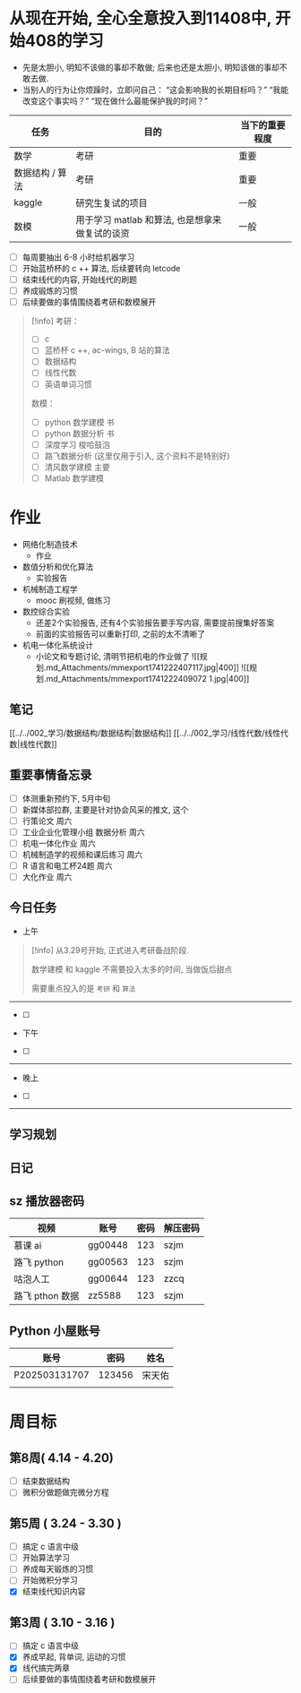 # 从现在开始, 全心全意投入到11408中, 开始408的学习

- 先是太胆小, 明知不该做的事却不敢做; 后来也还是太胆小, 明知该做的事却不敢去做.
- 当别人的行为让你烦躁时，立即问自己： “这会影响我的长期目标吗？” “我能改变这个事实吗？” “现在做什么最能保护我的时间？” 

| 任务        | 目的                           | 当下的重要程度 |
| --------- | ---------------------------- | ------- |
| 数学        | 考研                           | 重要      |
| 数据结构 / 算法 | 考研                           | 重要      |
| kaggle    | 研究生复试的项目                     | 一般      |
| 数模        | 用于学习 matlab 和算法, 也是想拿来做复试的谈资 | 一般      |

- [ ] 每周要抽出 6-8 小时给机器学习
- [ ] 开始蓝桥杯的 c ++ 算法, 后续要转向 letcode
- [ ] 结束线代的内容, 开始线代的刷题
- [ ] 养成锻炼的习惯
- [ ] 后续要做的事情围绕着考研和数模展开

> [!info]
> 考研：
> - [ ] c
> - [ ] 蓝桥杯 c ++, ac-wings, B 站的算法
> - [ ] 数据结构
> - [ ] 线性代数
> - [ ] 英语单词习惯
> 
> 数模：
> - [ ] python 数学建模 书
> - [ ] python 数据分析 书
> - [ ] 深度学习 梭哈鼓泡
> - [ ] 路飞数据分析 (这里仅用于引入, 这个资料不是特别好)
> - [ ] 清风数学建模 主要
> - [ ] Matlab 数学建模
 
 # 作业
 
- 网络化制造技术
	- 作业
- 数值分析和优化算法
	- 实验报告
- 机械制造工程学
	- mooc 刷视频, 做练习
- 数控综合实验
	- 还差2个实验报告, 还有4个实验报告要手写内容, 需要提前搜集好答案
	- 前面的实验报告可以重新打印, 之前的太不清晰了
- 机电一体化系统设计 
	- 小论文和专题讨论, 清明节把机电的作业做了
		![[规划.md_Attachments/mmexport1741222407117.jpg|400]]
		![[规划.md_Attachments/mmexport1741222409072 1.jpg|400]]
## 笔记
[[../../002_学习/数据结构/数据结构|数据结构]]
[[../../002_学习/线性代数/线性代数|线性代数]]

## 重要事情备忘录
- [ ] 体测重新预约下, 5月中旬
- [ ] 新媒体部拉群, 主要是针对协会风采的推文, 这个
- [ ] 行策论文 周六
- [ ] 工业企业化管理小组 数据分析 周六
- [ ] 机电一体化作业  周六
- [ ] 机械制造学的视频和课后练习 周六
- [ ] R 语言和电工杯24题 周六
- [ ] 大化作业 周六
## 今日任务
- 上午
> [!info]
> 从3.29号开始, 正式进入考研备战阶段.
> 
> 数学建模 和 kaggle 不需要投入太多的时间, 当做饭后甜点
> 
> 需要重点投入的是 `考研` 和 `算法`
--- 
- [ ] 
- 下午
- [ ] 
--- 
- 晚上
- [ ] 
--- 
## 学习规划

## 日记
## sz 播放器密码

| 视频          | 账号      | 密码  | 解压密码 |
| ----------- | ------- | --- | ---- |
| 慕课 ai       | gg00448 | 123 | szjm |
| 路飞 python   | gg00563 | 123 | szjm |
| 咕泡人工        | gg00644 | 123 | zzcq |
| 路飞 pthon 数据 | zz5588  | 123 | szjm |
## Python 小屋账号

| 账号            | 密码     | 姓名  |
| ------------- | ------ | --- |
| P202503131707 | 123456 | 宋天佑 |
|               |        |     |
# 周目标
## 第8周( 4.14 - 4.20)
- [ ] 结束数据结构
- [ ] 微积分做题做完微分方程
## 第5周 ( 3.24 - 3.30 )
- [ ] 搞定 c 语言中级
- [ ] 开始算法学习
- [ ] 养成每天锻炼的习惯
- [ ] 开始微积分学习
- [x] 结束线代知识内容
## 第3周 ( 3.10 - 3.16 )
- [ ] 搞定 c 语言中级
- [x] 养成早起, 背单词, 运动的习惯
- [x] 线代搞完两章
- [ ] 后续要做的事情围绕着考研和数模展开